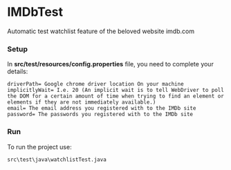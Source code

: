 # IMDbTest
Automatic test watchlist feature of the beloved website imdb.com

### Setup
In **src/test/resources/config.properties** file, you need to complete your details:
```
driverPath= Google chrome driver location On your machine
implicitlyWait= I.e. 20 (An implicit wait is to tell WebDriver to poll the DOM for a certain amount of time when trying to find an element or elements if they are not immediately available.)
email= The email address you registered with to the IMDb site
password= The passwords you registered with to the IMDb site
```
### Run   
To run the project use:
   ```
   src\test\java\watchlistTest.java
   ```
